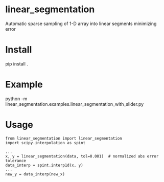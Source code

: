 # linear_segmentation
Automatic sparse sampling of 1-D array into linear segments minimizing error

# Install
pip install .

# Example
python -m linear_segmentation.examples.linear_segmentation_with_slider.py

# Usage
```
from linear_segmentation import linear_segmentation
import scipy.interpolation as spint

...
x, y = linear_segmentation(data, tol=0.001)  # normalized abs error tolerance
data_interp = spint.interp1d(x, y)
...
new_y = data_interp(new_x)
